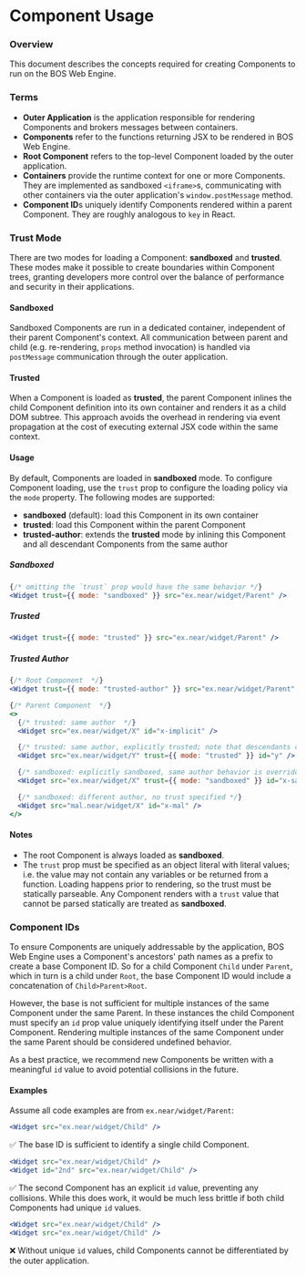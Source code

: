 # Component Usage

### Overview

This document describes the concepts required for creating Components to run on the BOS Web Engine.

### Terms
- **Outer Application** is the application responsible for rendering Components and brokers messages between containers.
- **Components** refer to the functions returning JSX to be rendered in BOS Web Engine.
- **Root Component** refers to the top-level Component loaded by the outer application.
- **Containers** provide the runtime context for one or more Components. They are implemented as sandboxed `<iframe>`s,
communicating with other containers via the outer application's `window.postMessage` method.
- **Component ID**s uniquely identify Components rendered within a parent Component. They are roughly analogous to `key`
in React.

### Trust Mode

There are two modes for loading a Component: **sandboxed** and **trusted**. These modes make it possible to create boundaries
within Component trees, granting developers more control over the balance of performance and security in their applications.

#### Sandboxed

Sandboxed Components are run in a dedicated container, independent of their parent Component's context. All communication
between parent and child (e.g. re-rendering, `props` method invocation) is handled via `postMessage` communication through
the outer application.

#### Trusted

When a Component is loaded as **trusted**, the parent Component inlines the child Component definition into its
own container and renders it as a child DOM subtree. This approach avoids the overhead in rendering via event propagation
at the cost of executing external JSX code within the same context.

#### Usage

By default, Components are loaded in **sandboxed** mode. To configure Component loading, use the `trust` prop to configure
the loading policy via the `mode` property. The following modes are supported:
 - **sandboxed** (default): load this Component in its own container
 - **trusted**: load this Component within the parent Component
 - **trusted-author**: extends the **trusted** mode by inlining this Component and all descendant Components from the same author

##### Sandboxed
```jsx
{/* omitting the `trust` prop would have the same behavior */}
<Widget trust={{ mode: "sandboxed" }} src="ex.near/widget/Parent" />
```

##### Trusted
```jsx
<Widget trust={{ mode: "trusted" }} src="ex.near/widget/Parent" />
```

##### Trusted Author
```jsx
{/* Root Component  */}
<Widget trust={{ mode: "trusted-author" }} src="ex.near/widget/Parent" />

{/* Parent Component  */}
<>
  {/* trusted: same author  */}
  <Widget src="ex.near/widget/X" id="x-implicit" />

  {/* trusted: same author, explicitly trusted; note that descendants of Y authored by ex.near will still be trusted */}
  <Widget src="ex.near/widget/Y" trust={{ mode: "trusted" }} id="y" />

  {/* sandboxed: explicitly sandboxed, same author behavior is overridden */}
  <Widget src="ex.near/widget/X" trust={{ mode: "sandboxed" }} id="x-sandboxed" />

  {/* sandboxed: different author, no trust specified */}
  <Widget src="mal.near/widget/X" id="x-mal" />
</>
```

#### Notes

- The root Component is always loaded as **sandboxed**.
- The `trust` prop must be specified as an object literal with literal values; i.e. the value may not contain any variables
    or be returned from a function. Loading happens prior to rendering, so the trust must be statically parseable. Any
    Component renders with a `trust` value that cannot be parsed statically are treated as **sandboxed**.

### Component IDs

To ensure Components are uniquely addressable by the application, BOS Web Engine uses a Component's ancestors' path names
as a prefix to create a base Component ID. So for a child Component `Child` under `Parent`, which in turn is a child under
`Root`, the base Component ID would include a concatenation of `Child>Parent>Root`.

However, the base is not sufficient for multiple instances of the same Component under the same Parent. In these instances
the child Component must specify an `id` prop value uniquely identifying itself under the Parent Component. Rendering multiple
instances of the same Component under the same Parent should be considered undefined behavior.

As a best practice, we recommend new Components be written with a meaningful `id` value to avoid potential collisions in the
future.

#### Examples

Assume all code examples are from `ex.near/widget/Parent`:

```jsx
<Widget src="ex.near/widget/Child" />
```
✅
The base ID is sufficient to identify a single child Component.

```jsx
<Widget src="ex.near/widget/Child" />
<Widget id="2nd" src="ex.near/widget/Child" />
```
✅
The second Component has an explicit `id` value, preventing any collisions. While this does work, it would be much less brittle
if both child Components had unique `id` values.

```jsx
<Widget src="ex.near/widget/Child" />
<Widget src="ex.near/widget/Child" />
```
❌ 
Without unique `id` values, child Components cannot be differentiated by the outer application.
